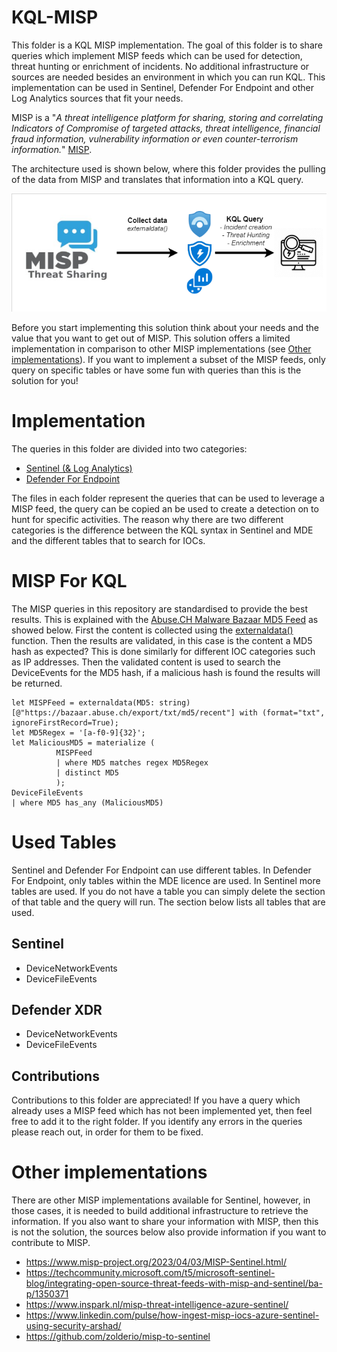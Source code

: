# KQL-MISP
This folder is a KQL MISP implementation. The goal of this folder is to share queries which implement MISP feeds which can be used for detection, threat hunting or enrichment of incidents. No additional infrastructure or sources are needed besides an environment in which you can run KQL. This implementation can be used in Sentinel, Defender For Endpoint and other Log Analytics sources that fit your needs. 

MISP is a "*A threat intelligence platform for sharing, storing and correlating Indicators of Compromise of targeted attacks, threat intelligence, financial fraud information, vulnerability information or even counter-terrorism information.*" [MISP](https://www.misp-project.org/).

The architecture used is shown below, where this folder provides the pulling of the data from MISP and translates that information into a KQL query. 

![Overview KQL MISP](Images/KQL%20MISP.png "Overview KQL MISP")

Before you start implementing this solution think about your needs and the value that you want to get out of MISP. This solution offers a limited implementation in comparison to other MISP implementations (see [Other implementations](#Other-implementations)). If you want to implement a subset of the MISP feeds, only query on specific tables or have some fun with queries than this is the solution for you!

# Implementation
The queries in this folder are divided into two categories:
- [Sentinel (& Log Analytics)](./Sentinel/)
- [Defender For Endpoint](./Defender%20For%20Endpoint/)

The files in each folder represent the queries that can be used to leverage a MISP feed, the query can be copied an be used to create a detection on to hunt for specific activities. The reason why there are two different categories is the difference between the KQL syntax in Sentinel and MDE and the different tables that to search for IOCs. 

# MISP For KQL
The MISP queries in this repository are standardised to provide the best results. This is explained with the [Abuse.CH Malware Bazaar MD5 Feed](./Defender%20For%20Endpoint/MISP-MD5-AbuseCH-MalwareMD5.txt) as showed below. First the content is collected using the [externaldata()](https://learn.microsoft.com/en-us/azure/data-explorer/kusto/query/externaldata-operator?pivots=azuredataexplorer) function. Then the results are validated, in this case is the content a MD5 hash as expected? This is done similarly for different IOC categories such as IP addresses. Then the validated content is used to search the DeviceEvents for the MD5 hash, if a malicious hash is found the results will be returned. 

```
let MISPFeed = externaldata(MD5: string)[@"https://bazaar.abuse.ch/export/txt/md5/recent"] with (format="txt", ignoreFirstRecord=True);
let MD5Regex = '[a-f0-9]{32}';
let MaliciousMD5 = materialize (
          MISPFeed 
          | where MD5 matches regex MD5Regex
          | distinct MD5
          );
DeviceFileEvents
| where MD5 has_any (MaliciousMD5)
```

# Used Tables

Sentinel and Defender For Endpoint can use different tables. In Defender For Endpoint, only tables within the MDE licence are used. In Sentinel more tables are used. If you do not have a table you can simply delete the section of that table and the query will run. The section below lists all tables that are used. 

## Sentinel
- DeviceNetworkEvents
- DeviceFileEvents

## Defender XDR
- DeviceNetworkEvents
- DeviceFileEvents

## Contributions

Contributions to this folder are appreciated! If you have a query which already uses a MISP feed which has not been implemented yet, then feel free to add it to the right folder. If you identify any errors in the queries please reach out, in order for them to be fixed. 

# Other implementations
There are other MISP implementations available for Sentinel, however, in those cases, it is needed to build additional infrastructure to retrieve the information. If you also want to share your information with MISP, then this is not the solution, the sources below also provide information if you want to contribute to MISP.

- https://www.misp-project.org/2023/04/03/MISP-Sentinel.html/
- https://techcommunity.microsoft.com/t5/microsoft-sentinel-blog/integrating-open-source-threat-feeds-with-misp-and-sentinel/ba-p/1350371
- https://www.inspark.nl/misp-threat-intelligence-azure-sentinel/
- https://www.linkedin.com/pulse/how-ingest-misp-iocs-azure-sentinel-using-security-arshad/
- https://github.com/zolderio/misp-to-sentinel
